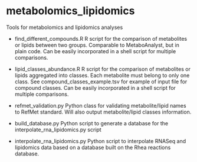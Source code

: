 # metabolomics_lipidomics
Tools for metabolomics and lipidomics analyses

- find_different_compounds.R
  R script for the comparison of metabolites or lipids between two groups.
  Comparable to MetaboAnalyst, but in plain code.
  Can be easily incorporated in a shell script for multiple comparisons.

- lipid_classes_abundance.R
  R script for the comparison of metabolites or lipids aggregated into classes.
  Each metabolite must belong to only one class.
  See compound_classes_example.tsv for example of input file for compound classes.
  Can be easily incorporated in a shell script for multiple comparisons.

- refmet_validation.py
  Python class for validating metabolite/lipid names to RefMet standard.
  Will also output metabolite/lipid classes information.

- build_database.py
  Python script to generate a database for the interpolate_rna_lipidomics.py script

- interpolate_rna_lipidomics.py
  Python script to interpolate RNASeq and lipidomics data based on a database built on the Rhea
  reactions database.
